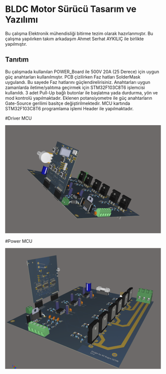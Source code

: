 # BLDC Motor Sürücü Tasarım ve Yazılımı

Bu çalışma Elektronik mühendisliği bitirme tezim olarak hazırlanmıştır.
Bu çalışma yapılırken takım arkadaşım Ahmet Serhat AYKILIÇ ile birlikte yapılmıştır.

## Tanıtım

Bu çalışmada kullanılan POWER_Board ile 500V 20A (25 Derece) için uygun güç anahtarları kullanılmıştır. 
PCB çizilirken Faz hatları SolderMask uygulandı. Bu sayede Faz hatlarını güçlendirelirisiniz. 
Anahtarları uygun zamanlarda iletime/yalıtıma geçirmek için STM32F103C8T6 işlemcisi kullanıldı.
3 adet Pull-Up bağlı butonlar ile başlatma yada durdurma, yön ve mod kontrolü yapılmaktadır.
Eklenen potansiyometre ile güç anahtarların Gate-Source gerilimi basitçe değiştirilmektedir.
MCU kartında STM32F103C8T6 programlama işlemi Header ile yapılmaktadır.

#Driver MCU

![](images/BLDC_Motor_Driver_MCU.png)

#Power MCU

![](images/BLDC_Motor_Driver_Power_MCU.png)